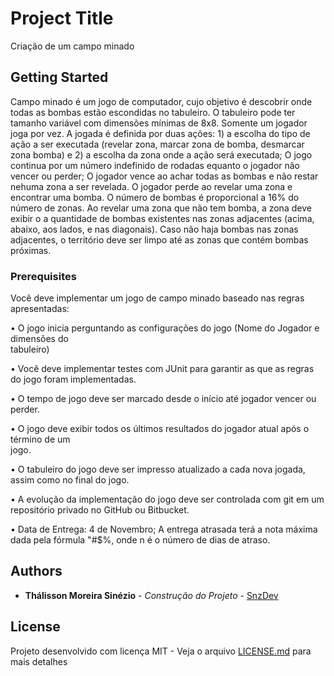 # Project Title

Criação de um campo minado

## Getting Started


Campo minado é um jogo de computador, cujo objetivo é
descobrir onde todas as bombas estão escondidas no
tabuleiro. O tabuleiro pode ter tamanho variável com
dimensões mínimas de 8x8. Somente um jogador joga por
vez. A jogada é definida por duas ações: 1) a escolha do tipo de ação a ser executada (revelar zona, marcar zona de bomba,
desmarcar zona bomba) e 2) a escolha da zona onde a ação será executada; O jogo continua por um número indefinido de
rodadas equanto o jogador não vencer ou perder; O jogador
vence ao achar todas as bombas e não restar nehuma zona a
ser revelada. O jogador perde ao revelar uma zona e
encontrar uma bomba. O número de bombas é proporcional a
16% do número de zonas. Ao revelar uma zona que não tem
bomba, a zona deve exibir o a quantidade de bombas
existentes nas zonas adjacentes (acima, abaixo, aos lados, e
nas diagonais). Caso não haja bombas nas zonas adjacentes, o
território deve ser limpo até as zonas que contém bombas
próximas.

### Prerequisites

Você deve implementar um jogo de campo minado baseado nas regras apresentadas:

• O jogo inicia perguntando as configurações do jogo (Nome	do	Jogador e dimensões do	
tabuleiro)

• Você deve implementar testes	com JUnit para garantir as que as	regras do	jogo foram
implementadas.

• O tempo de jogo deve ser marcado desde o início até jogador vencer ou perder.
	
• O jogo deve exibir todos os últimos resultados do jogador atual após o término de um	
jogo.

• O tabuleiro do	jogo deve ser impresso atualizado a	cada nova	jogada,	assim como no final	do	jogo.

• A evolução da	implementação do	jogo deve ser controlada com	git em um	repositório privado no	GitHub ou Bitbucket.

• Data	de Entrega: 4 de Novembro; A entrega atrasada terá a nota	máxima dada pela fórmula "#$%, onde n é o número de dias de atraso.


## Authors

* **Thálisson Moreira Sinézio** - *Construção do Projeto* - [SnzDev](https://github.com/SnzDev)


## License

Projeto desenvolvido com licença MIT - Veja o arquivo [LICENSE.md](LICENSE.md) para mais detalhes

